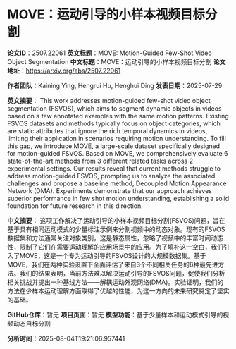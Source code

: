 # MOVE：运动引导的小样本视频目标分割

**论文ID**：2507.22061
**英文标题**：MOVE: Motion-Guided Few-Shot Video Object Segmentation
**中文标题**：MOVE：运动引导的小样本视频目标分割
**论文地址**：https://arxiv.org/abs/2507.22061

**作者团队**：Kaining Ying, Hengrui Hu, Henghui Ding
**发表日期**：2025-07-29

**英文摘要**：
This work addresses motion-guided few-shot video object segmentation (FSVOS),
which aims to segment dynamic objects in videos based on a few annotated
examples with the same motion patterns. Existing FSVOS datasets and methods
typically focus on object categories, which are static attributes that ignore
the rich temporal dynamics in videos, limiting their application in scenarios
requiring motion understanding. To fill this gap, we introduce MOVE, a
large-scale dataset specifically designed for motion-guided FSVOS. Based on
MOVE, we comprehensively evaluate 6 state-of-the-art methods from 3 different
related tasks across 2 experimental settings. Our results reveal that current
methods struggle to address motion-guided FSVOS, prompting us to analyze the
associated challenges and propose a baseline method, Decoupled Motion
Appearance Network (DMA). Experiments demonstrate that our approach achieves
superior performance in few shot motion understanding, establishing a solid
foundation for future research in this direction.

**中文摘要**：
这项工作解决了运动引导的小样本视频目标分割(FSVOS)问题，旨在基于具有相同运动模式的少量标注示例来分割视频中的动态对象。现有的FSVOS数据集和方法通常关注对象类别，这是静态属性，忽略了视频中的丰富时间动态性，限制了它们在需要运动理解的应用场景中的应用。为了填补这一空白，我们引入了MOVE，这是一个专为运动引导的FSVOS设计的大规模数据集。基于MOVE，我们在两种实验设置下全面评估了来自3个不同相关任务的6种最先进方法。我们的结果表明，当前方法难以解决运动引导的FSVOS问题，促使我们分析相关挑战并提出一种基线方法——解耦运动外观网络(DMA)。实验证明，我们的方法在少样本运动理解方面取得了优越的性能，为这一方向的未来研究奠定了坚实的基础。

**GitHub仓库**：暂无
**项目页面**：暂无
**模型功能**：基于少量样本和运动模式引导的视频动态目标分割

**分析时间**：2025-08-04T19:21:06.957441
